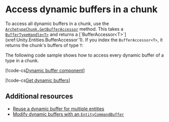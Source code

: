 # Access dynamic buffers in a chunk

To access all dynamic buffers in a chunk, use the [`ArchetypeChunk.GetBufferAccessor`](xref:Unity.Entities.ArchetypeChunk.GetBufferAccessor*) method. This takes a [`BufferTypeHandle<T>`](xref:Unity.Entities.BufferTypeHandle`1) and returns a [`BufferAccessor<T>`](xref:Unity.Entities.BufferAccessor`1).  If you index the `BufferAccessor<T>`, it returns the chunk's buffers of type `T`:

The following code sample shows how to access every dynamic buffer of a type in a chunk.

[!code-cs[Dynamic buffer component](../DocCodeSamples.Tests/CreateComponentExamples.cs#buffer)]

[!code-cs[Get dynamic buffers](../DocCodeSamples.Tests/DynamicBufferExamples.cs#access-buffers-in-chunk)]

## Additional resources

* [Reuse a dynamic buffer for multiple entities](components-buffer-reuse.md)
* [Modify dynamic buffers with an `EntityCommandBuffer`](components-buffer-command-buffer.md)